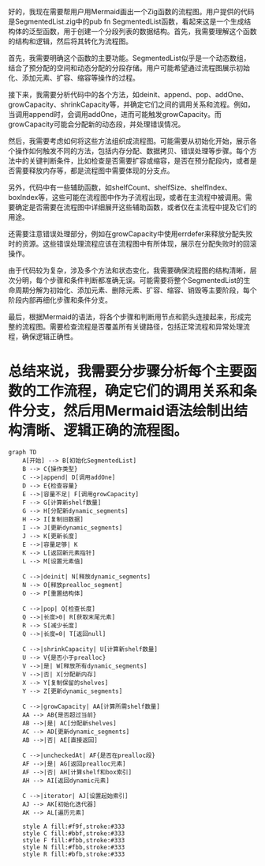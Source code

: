 好的，我现在需要帮用户用Mermaid画出一个Zig函数的流程图。用户提供的代码是SegmentedList.zig中的pub fn SegmentedList函数，看起来这是一个生成结构体的泛型函数，用于创建一个分段列表的数据结构。首先，我需要理解这个函数的结构和逻辑，然后将其转化为流程图。

首先，我需要明确这个函数的主要功能。SegmentedList似乎是一个动态数组，结合了预分配的空间和动态分配的分段存储。用户可能希望通过流程图展示初始化、添加元素、扩容、缩容等操作的过程。

接下来，我需要分析代码中的各个方法，如deinit、append、pop、addOne、growCapacity、shrinkCapacity等，并确定它们之间的调用关系和流程。例如，当调用append时，会调用addOne，进而可能触发growCapacity。而growCapacity可能会分配新的动态段，并处理错误情况。

然后，我需要考虑如何将这些方法组织成流程图。可能需要从初始化开始，展示各个操作如何触发不同的方法，包括内存分配、数据拷贝、错误处理等步骤。每个方法中的关键判断条件，比如检查是否需要扩容或缩容，是否在预分配段内，或者是否需要释放内存等，都是流程图中需要体现的分支点。

另外，代码中有一些辅助函数，如shelfCount、shelfSize、shelfIndex、boxIndex等，这些可能在流程图中作为子流程出现，或者在主流程中被调用。需要确定是否需要在流程图中详细展开这些辅助函数，或者仅在主流程中提及它们的用途。

还需要注意错误处理部分，例如在growCapacity中使用errdefer来释放分配失败时的资源。这些错误处理流程应该在流程图中有所体现，展示在分配失败时的回滚操作。

由于代码较为复杂，涉及多个方法和状态变化，我需要确保流程图的结构清晰，层次分明，每个步骤和条件判断都准确无误。可能需要将整个SegmentedList的生命周期分解为初始化、添加元素、删除元素、扩容、缩容、销毁等主要阶段，每个阶段内部再细化步骤和条件分支。

最后，根据Mermaid的语法，将各个步骤和判断用节点和箭头连接起来，形成完整的流程图。需要检查流程是否覆盖所有关键路径，包括正常流程和异常处理流程，确保逻辑正确性。

总结来说，我需要分步骤分析每个主要函数的工作流程，确定它们的调用关系和条件分支，然后用Mermaid语法绘制出结构清晰、逻辑正确的流程图。
================================================
```mermaid
graph TD
    A[开始] --> B[初始化SegmentedList]
    B --> C{操作类型}
    C -->|append| D[调用addOne]
    D --> E{检查容量}
    E -->|容量不足| F[调用growCapacity]
    F --> G[计算新shelf数量]
    G --> H[分配新dynamic_segments]
    H --> I[复制旧数据]
    I --> J[更新dynamic_segments]
    J --> K[更新长度]
    E -->|容量足够| K
    K --> L[返回新元素指针]
    L --> M[设置元素值]
    
    C -->|deinit| N[释放dynamic_segments]
    N --> O[释放prealloc_segment]
    O --> P[重置结构体]
    
    C -->|pop| Q[检查长度]
    Q -->|长度>0| R[获取末尾元素]
    R --> S[减少长度]
    Q -->|长度=0| T[返回null]
    
    C -->|shrinkCapacity| U[计算新shelf数量]
    U --> V{是否小于prealloc}
    V -->|是| W[释放所有dynamic_segments]
    V -->|否| X[分配新内存]
    X --> Y[复制保留的shelves]
    Y --> Z[更新dynamic_segments]
    
    C -->|growCapacity| AA[计算所需shelf数量]
    AA --> AB{是否超过当前}
    AB -->|是| AC[分配新shelves]
    AC --> AD[更新dynamic_segments]
    AB -->|否| AE[直接返回]
    
    C -->|uncheckedAt| AF{是否在prealloc段}
    AF -->|是| AG[返回prealloc元素]
    AF -->|否| AH[计算shelf和box索引]
    AH --> AI[返回dynamic元素]
    
    C -->|iterator| AJ[设置起始索引]
    AJ --> AK[初始化迭代器]
    AK --> AL[遍历元素]
    
    style A fill:#f9f,stroke:#333
    style C fill:#bbf,stroke:#333
    style F fill:#fbb,stroke:#333
    style N fill:#fbb,stroke:#333
    style R fill:#bfb,stroke:#333
```